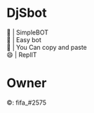 # DjSbot
🥳 | SimpleBOT <br>🔔 | Easy bot <br>💝 | You Can copy and paste <br> 😄 | ReplIT

# Owner 
©: fifa_#2575 



